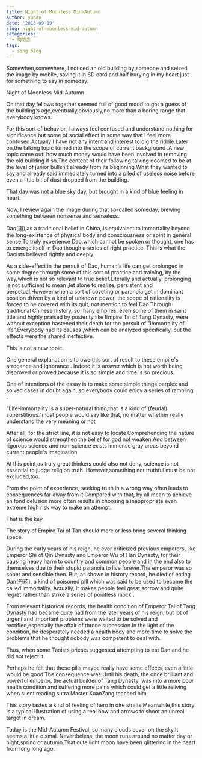 ```yaml
---
title: Night of Moonless Mid-Autumn
author: yunan
date: '2013-09-19'
slug: night-of-moonless-mid-autumn
categories:
  - 叨叨念
tags:
  - sing blog
---
```


Somewhen,somewhere, I noticed an old building by someone and seized the image by mobile, saving it in SD card and half burying in my heart just for something to say in someday.

Night <wbr>of <wbr>Moonless <wbr>Mid-Autumn


On that day,fellows together seemed full of good mood to got a guess of the building's age,eventually,obviously,no more than a boring range that everybody knows.

For this sort of behavior, I always feel confused and understand nothing for significance but some of social effect in some way that I feel more confused.Actually I have not any intent and interest to dig the riddle.Later on,the talking topic turned into the scope of current background .A new topic came out: how much money would have been involved in removing the old building if so.The content of their following talking doomed to be at the level of junior bullshit already from its beginning.What they wanted to say and already said immediately turned into a piled of useless noise before even a little bit of dust dropped from the building.

That day was not a blue sky day, but brought in a kind of blue feeling in heart.

 

Now, I review again the image during that so-called someday, brewing something between nonsense and senseless.

Dao(道),as a traditional belief in China, is equivalent to immortality beyond the long-existence of  physical body and consciousness or spirit in general sense.To truly experience Dao,which cannot be spoken or thought, one has to emerge itself in Dao though a series of right practice.   This is what the Daoists believed rightly and deeply.

As a side-effect in the persuit of Dao, human's life can get prolonged in some degree through some of this sort of practice and training, by the way,which is not so relevant to true belief.Literally and actually, prolonging is not sufficient to mean ,let alone to realize, persistent and perpetual.However,when a sort of coveting or paranoia get in dominant position driven by a kind of unknown power, the scope of rationality is forced to be covered with its quit, not mention to feel Dao.Through traditional Chinese history, so many empires, even some of them in saint title and highly praised by posterity like Empire Tai of Tang Dynasty, were without exception hastened their death for the persuit of "immortality of life".Everybody had its causes ,which can be analyzed specifically, but the effects were the shared ineffective.

 

This is not a new topic.

One general explanation is to owe this sort of result to these empire's arrogance and ignorance .  Indeed,it is answer which is not worth being disproved or proved,because it is so simple and time is so precious.

One of intentions of the essay is to make some simple things perplex and solved cases in doubt again, so everybody could enjoy a series of rambling .

"Life-immortality is a super-natural thing,that is a kind of (feudal) superstitious."most people would say like that, no matter whether really understand the very meaning or not

After all, for the strict line, it is not easy to locate.Comprehending the nature of science would strengthen the belief for god not weaken.And between rigorous science and non-science exists immense gray areas beyond current people's imagination

At this point,as truly great thinkers could also not deny, science is not essential to judge religion truth .However,something not truthful must be not excluded,too.

From the point of experience,  seeking truth in a wrong way often leads to consequences far away from it.Compared with that, by all mean to achieve an fond delusion more often results in choosing a inappropriate even extreme high risk way to make an attempt.

That is the key.

 

The story of Empire Tai of Tan  should more or less bring several thinking space.

During the early years of his reign, he ever criticized previous emperors, like Emperor Shi of Qin Dynasty and Emperor Wu of Han Dynasty, for their causing heavy harm to country and common people and in the end also to themselves due to their stupid paranoia to live forever.The emperor was so sober and sensible then. But, as shown in history record, he died of eating Dan(丹药), a kind of poisoned pill which was said to be used to become the called immortality. Actually, it makes people feel great sorrow and quite regret rather than strike a series of pointless mock .

 

From relevant historical records, the health condition of Emperor Tai of Tang Dynasty had became quite had from the later years of his reign, but lot of urgent and important problems were waited to be solved and rectified,especially the affair of throne succession.In the light of the condition, he desperately needed a health body and more time to solve the problems that he thought nobody was competent to deal with.

Thus, when some Taoists priests suggested attempting to eat Dan and he did not reject it.

Perhaps he felt that these pills maybe really have some effects, even a little would be good.The consequence was:Until his death, the once brilliant and powerful emperor, the actual builder of Tang Dynasty, was into a more poor health condition and suffering more pains which could get a little reliving when silent reading sutra Master XuanZang teached him

 

This story tastes a kind of feeling of  hero in dire straits.Meanwhile,this story is a typical illustration of using a real bow and arrows to shoot an unreal target in dream.

 

Today is the Mid-Autumn Festival, so many clouds cover on the sky.It seems a little dismal. Nevertheless, the moon runs around no matter day or night,spring or autumn.That cute light moon have been glittering in the heart from long long ago.